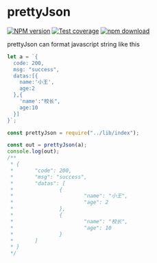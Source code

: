 # prettyJson

[![NPM version][npm-image]][npm-url]
[![Test coverage][codecov-image]][codecov-url]
[![npm download][download-image]][download-url]

[npm-image]: https://img.shields.io/npm/v/pretty-object-string.svg?style=flat-square
[npm-url]: https://npmjs.org/package/pretty-object-string
[codecov-image]: https://codecov.io/gh/supperchong/prettyObjectString/branch/master/graphs/badge.svg
[codecov-url]: https://codecov.io/gh/supperchong/prettyObjectString
[download-image]: https://img.shields.io/npm/dm/pretty-object-string.svg?style=flat-square
[download-url]: https://npmjs.org/package/pretty-object-string
prettyJson can format javascript string like this

```js
let a = `{
  code: 200,
  msg: "success",
  datas:[{
    name:'小王',
    age:2
  },{
    'name':"校长",
    age:10
  }]
}`;

const prettyJson = require("../lib/index");

const out = prettyJson(a);
console.log(out);
/**
 * {
 *       "code": 200,
 *       "msg": "success",
 *       "datas": [
 *               {
 *                       "name": "小王",
 *                       "age": 2
 *               },
 *               {
 *                       "name": "校长",
 *                       "age": 10
 *               }
 *       ]
 * }
 */
```
